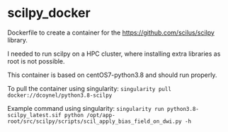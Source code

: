 # scilpy_docker
Dockerfile to create a container for the https://github.com/scilus/scilpy library.

I needed to run scilpy on a HPC cluster, where installing extra libraries as root is not possible. 

This container is based on centOS7-python3.8 and should run properly. 

To pull the container using singularity:
`singularity pull docker://dcoynel/python3.8-scilpy`

Example command using singularity:
`singularity run python3.8-scilpy_latest.sif python /opt/app-root/src/scilpy/scripts/scil_apply_bias_field_on_dwi.py -h`
